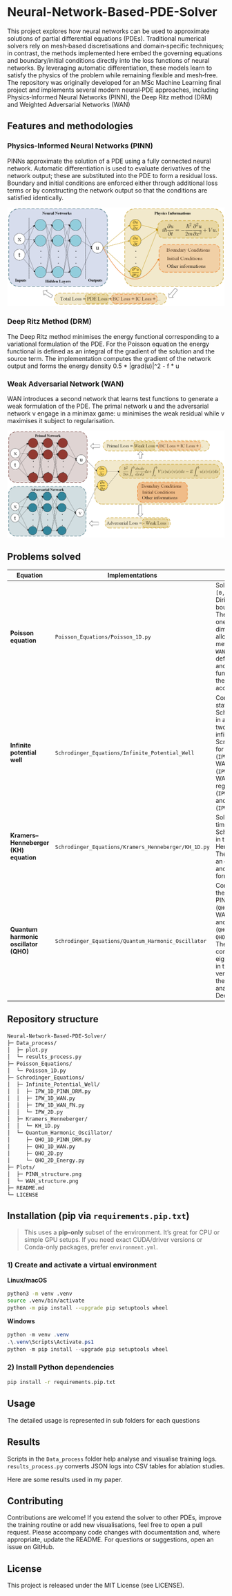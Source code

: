 # Neural-Network-Based-PDE-Solver
This project explores how neural networks can be used to approximate solutions of partial differential equations (PDEs). Traditional numerical solvers rely on mesh‑based discretisations and domain‑specific techniques; in contrast, the methods implemented here embed the governing equations and boundary/initial conditions directly into the loss functions of neural networks. By leveraging automatic differentiation, these models learn to satisfy the physics of the problem while remaining flexible and mesh‑free. The repository was originally developed for an MSc Machine Learning final project and implements several modern neural‑PDE approaches, including Physics‑Informed Neural Networks (PINN), the Deep Ritz method (DRM) and Weighted Adversarial Networks (WAN)

## Features and methodologies
### Physics‑Informed Neural Networks (PINN)
PINNs approximate the solution of a PDE using a fully connected neural network. Automatic differentiation is used to evaluate derivatives of the network output; these are substituted into the PDE to form a residual loss. Boundary and initial conditions are enforced either through additional loss terms or by constructing the network output so that the conditions are satisfied identically.

![PINN Structure](Plots/PINN_structure.png)

### Deep Ritz Method (DRM)
The Deep Ritz method minimises the energy functional corresponding to a variational formulation of the PDE. For the Poisson equation the energy functional is defined as an integral of the gradient of the solution and the source term. The implementation computes the gradient of the network output and forms the energy density 0.5 * |grad(u)|^2 - f * u

### Weak Adversarial Network (WAN)
WAN introduces a second network that learns test functions to generate a weak formulation of the PDE. The primal network u and the adversarial network v engage in a minimax game: u minimises the weak residual while v maximises it subject to regularisation.

![WAN Structure](Plots/WAN_structure.png)


## Problems solved

| Equation                              | Implementations                                      | Description                                                                                                                                                                                                                                                                               |
| ------------------------------------- | ---------------------------------------------------- | ----------------------------------------------------------------------------------------------------------------------------------------------------------------------------------------------------------------------------------------------------------------------------------------- |
| **Poisson equation**                  | `Poisson_Equations/Poisson_1D.py`                    | Solves `-Δu = f` on `[0,L]^d` with either Dirichlet or Neumann boundary conditions.  The script supports one or two dimensions and allows choice of method (`PINN`, `DRM` or `WAN`).  The code defines the residual and energy loss functions and trains the neural networks accordingly. |
| **Infinite potential well**           | `Schrodinger_Equations/Infinite_Potential_Well`      | Computes stationary states of the Schrödinger equation in a one‑ or two‑dimensional infinite square well.  Scripts are provided for PINN+DRM (`IPW_1D_PINN_DRM.py`), WAN (`IPW_1D_WAN.py`), WAN with finite‑norm regularisation (`IPW_1D_WAN_FN.py`) and a 2‑D solver (`IPW_2D.py`).      |
| **Kramers–Henneberger (KH) equation** | `Schrodinger_Equations/Kramers_Henneberger/KH_1D.py` | Solves the time‑dependent Schrödinger equation in the Kramers–Henneberger frame.  The script includes an effective potential and uses the WAN formalism.                                                                                                                                  |
| **Quantum harmonic oscillator (QHO)** | `Schrodinger_Equations/Quantum_Harmonic_Oscillator`  | Contains solvers for the 1‑D QHO using PINN/DRM (`QHO_1D_PINN_DRM.py`), WAN (`QHO_1D_WAN.py`) and 2‑D variants (`QHO_2D.py`, `QHO_2D_Energy.py`).  These scripts compute eigenfunctions and, in the energy versions, minimise the energy functional analogous to the Deep Ritz method.    |


## Repository structure
```text
Neural-Network-Based-PDE-Solver/
├─ Data_process/
│  ├─ plot.py
│  └─ results_process.py
├─ Poisson_Equations/
│  └─ Poisson_1D.py
├─ Schrodinger_Equations/
│  ├─ Infinite_Potential_Well/
│  │  ├─ IPW_1D_PINN_DRM.py
│  │  ├─ IPW_1D_WAN.py
│  │  ├─ IPW_1D_WAN_FN.py
│  │  └─ IPW_2D.py
│  ├─ Kramers_Henneberger/
│  │  └─ KH_1D.py
│  └─ Quantum_Harmonic_Oscillator/
│     ├─ QHO_1D_PINN_DRM.py
│     ├─ QHO_1D_WAN.py
│     ├─ QHO_2D.py
│     └─ QHO_2D_Energy.py
├─ Plots/
│  ├─ PINN_structure.png
│  └─ WAN_structure.png
├─ README.md
└─ LICENSE
```

## Installation (pip via `requirements.pip.txt`)

> This uses a **pip-only** subset of the environment. It’s great for CPU or simple GPU setups.
> If you need exact CUDA/driver versions or Conda-only packages, prefer `environment.yml`.

### 1) Create and activate a virtual environment
**Linux/macOS**
```bash
python3 -m venv .venv
source .venv/bin/activate
python -m pip install --upgrade pip setuptools wheel
```

**Windows**
```powershell
python -m venv .venv
.\.venv\Scripts\Activate.ps1
python -m pip install --upgrade pip setuptools wheel
```
### 2) Install Python dependencies
```bash
pip install -r requirements.pip.txt

```

## Usage

The detailed usage is represented in sub folders for each questions

## Results
Scripts in the `Data_process` folder help analyse and visualise training logs. `results_process.py` converts JSON logs into CSV tables for ablation studies. 

Here are some results used in my paper.

## Contributing
Contributions are welcome! If you extend the solver to other PDEs, improve the training routine or add new visualisations, feel free to open a pull request. Please accompany code changes with documentation and, where appropriate, update the README. For questions or suggestions, open an issue on GitHub.

## License
This project is released under the MIT License (see LICENSE).